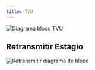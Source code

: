 ```yaml
---
title: TVU
---
```


![Diagrama bloco TVU](/img/tvu.svg)

## Retransmitir Estágio

![Retransmitir diagrama de bloco](/img/retransmit_stage.svg)
